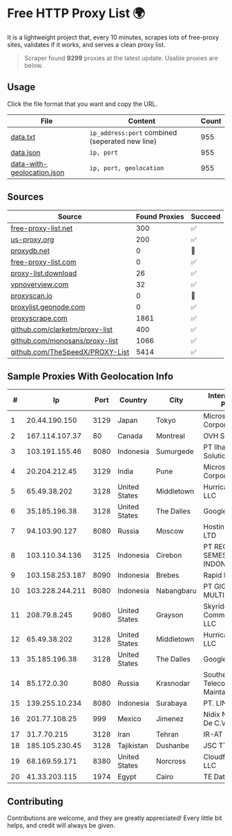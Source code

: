 
# Free HTTP Proxy List 🌍

It is a lightweight project that, every 10 minutes, scrapes lots of free-proxy sites, validates if it works, and serves a clean proxy list.


> Scraper found **9299** proxies at the latest update. Usable proxies are below.

## Usage

Click the file format that you want and copy the URL.


|File|Content|Count|
|----|-------|-----|
|[data.txt](https://raw.githubusercontent.com/themiralay/Proxy-List-World/master/data.txt)|`ip_address:port` combined (seperated new line)|955|
|[data.json](https://raw.githubusercontent.com/themiralay/Proxy-List-World/master/data.json)|`ip, port`|955|
|[data-with-geolocation.json](https://raw.githubusercontent.com/themiralay/Proxy-List-World/master/data-with-geolocation.json)|`ip, port, geolocation`|955|

## Sources

|Source|Found Proxies|Succeed|
|------|-------------|-------|
|[free-proxy-list.net](https://free-proxy-list.net)|300|✅|
|[us-proxy.org](https://www.us-proxy.org)|200|✅|
|[proxydb.net](http://proxydb.net)|0|🚫|
|[free-proxy-list.com](https://free-proxy-list.com/?page=&port=&type%5B%5D=http&type%5B%5D=https&up_time=0&search=Search)|0|✅|
|[proxy-list.download](https://www.proxy-list.download/HTTP)|26|✅|
|[vpnoverview.com](https://vpnoverview.com/privacy/anonymous-browsing/free-proxy-servers)|32|✅|
|[proxyscan.io](https://www.proxyscan.io)|0|🚫|
|[proxylist.geonode.com](https://proxylist.geonode.com/api/proxy-list?limit=300&page=1&sort_by=lastChecked&sort_type=desc&protocols=http,https)|0|✅|
|[proxyscrape.com](https://api.proxyscrape.com/v2/?request=displayproxies&protocol=http&timeout=10000&country=all&ssl=all&anonymity=all)|1861|✅|
|[github.com/clarketm/proxy-list](https://raw.githubusercontent.com/clarketm/proxy-list/master/proxy-list-raw.txt)|400|✅|
|[github.com/monosans/proxy-list](https://raw.githubusercontent.com/monosans/proxy-list/main/proxies/http.txt)|1066|✅|
|[github.com/TheSpeedX/PROXY-List](https://raw.githubusercontent.com/TheSpeedX/PROXY-List/master/http.txt)|5414|✅|


## Sample Proxies With Geolocation Info

|#|Ip|Port|Country|City|Internet Service Provider|
|-|--|----|-------|----|-------------------------|
|1|20.44.190.150|3129|Japan|Tokyo|Microsoft Corporation|
|2|167.114.107.37|80|Canada|Montreal|OVH SAS|
|3|103.191.155.46|8080|Indonesia|Sumurgede|PT Ilham Wifi Solution|
|4|20.204.212.45|3129|India|Pune|Microsoft Corporation|
|5|65.49.38.202|3128|United States|Middletown|Hurricane Electric LLC|
|6|35.185.196.38|3128|United States|The Dalles|Google LLC|
|7|94.103.90.127|8080|Russia|Moscow|Hosting technology LTD|
|8|103.110.34.136|3125|Indonesia|Cirebon|PT RECONET SEMESTA INDONESIA|
|9|103.158.253.187|8090|Indonesia|Brebes|Rapid Network|
|10|103.228.244.211|8080|Indonesia|Nabangbaru|PT GIGA PATRA MULTIMEDIA|
|11|208.79.8.245|9080|United States|Grayson|Skyrider Communications LLC|
|12|65.49.38.202|3128|United States|Middletown|Hurricane Electric LLC|
|13|35.185.196.38|3128|United States|The Dalles|Google LLC|
|14|85.172.0.30|8080|Russia|Krasnodar|Southen Telecommunication Maintainer|
|15|139.255.10.234|8080|Indonesia|Surabaya|PT. LINKNET|
|16|201.77.108.25|999|Mexico|Jimenez|Nidix Networks S.a. De C.V.|
|17|31.7.70.215|3128|Iran|Tehran|IR-AT|
|18|185.105.230.45|3128|Tajikistan|Dushanbe|JSC TT Mobile|
|19|68.169.59.171|8380|United States|Norcross|Cloudflare London, LLC|
|20|41.33.203.115|1974|Egypt|Cairo|TE Data|



## Contributing

Contributions are welcome, and they are greatly appreciated! Every
little bit helps, and credit will always be given.

